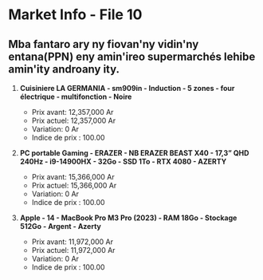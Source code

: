 # Market Info - File 10

## Mba fantaro ary ny fiovan'ny vidin'ny entana(PPN) eny amin'ireo supermarchés lehibe amin'ity androany ity.

1. **Cuisiniere LA GERMANIA - sm909in - Induction - 5 zones - four électrique - multifonction - Noire**
   - Prix avant: 12,357,000 Ar
   - Prix actuel: 12,357,000 Ar
   - Variation: 0 Ar
   - Indice de prix : 100.00

2. **PC portable Gaming - ERAZER - NB ERAZER BEAST X40 - 17,3” QHD 240Hz - i9-14900HX - 32Go - SSD 1To - RTX 4080 - AZERTY**
   - Prix avant: 15,366,000 Ar
   - Prix actuel: 15,366,000 Ar
   - Variation: 0 Ar
   - Indice de prix : 100.00

3. **Apple - 14 - MacBook Pro M3 Pro (2023) - RAM 18Go - Stockage 512Go - Argent - Azerty**
   - Prix avant: 11,972,000 Ar
   - Prix actuel: 11,972,000 Ar
   - Variation: 0 Ar
   - Indice de prix : 100.00

